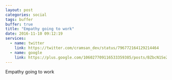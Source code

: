 ```yaml
---
layout: post
categories: social
tags: buffer
buffer: true
title: "Empathy going to work"
date: 2016-11-10 09:12:19
services: 
  - name: twitter
    link: https://twitter.com/cramsan_dev/status/796772164129214464
  - name: google
    link: https://plus.google.com/106027709116533359385/posts/BZbcN1SeZ5e
---
```

Empathy going to work
